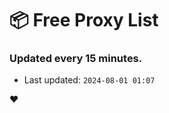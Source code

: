 # :package: Free Proxy List
### Updated every 15 minutes.

- Last updated: `2024-08-01 01:07`

:heart:
